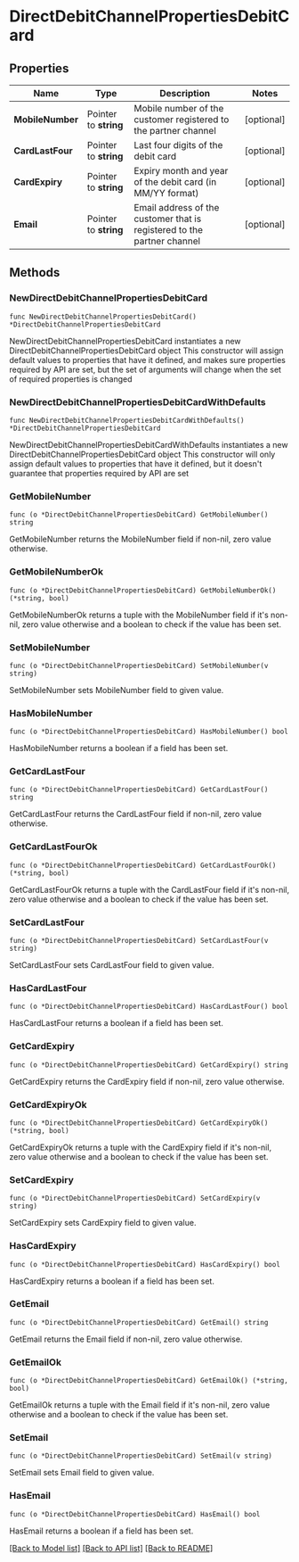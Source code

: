 # DirectDebitChannelPropertiesDebitCard

## Properties

Name | Type | Description | Notes
------------ | ------------- | ------------- | -------------
**MobileNumber** | Pointer to **string** | Mobile number of the customer registered to the partner channel | [optional] 
**CardLastFour** | Pointer to **string** | Last four digits of the debit card | [optional] 
**CardExpiry** | Pointer to **string** | Expiry month and year of the debit card (in MM/YY format) | [optional] 
**Email** | Pointer to **string** | Email address of the customer that is registered to the partner channel | [optional] 

## Methods

### NewDirectDebitChannelPropertiesDebitCard

`func NewDirectDebitChannelPropertiesDebitCard() *DirectDebitChannelPropertiesDebitCard`

NewDirectDebitChannelPropertiesDebitCard instantiates a new DirectDebitChannelPropertiesDebitCard object
This constructor will assign default values to properties that have it defined,
and makes sure properties required by API are set, but the set of arguments
will change when the set of required properties is changed

### NewDirectDebitChannelPropertiesDebitCardWithDefaults

`func NewDirectDebitChannelPropertiesDebitCardWithDefaults() *DirectDebitChannelPropertiesDebitCard`

NewDirectDebitChannelPropertiesDebitCardWithDefaults instantiates a new DirectDebitChannelPropertiesDebitCard object
This constructor will only assign default values to properties that have it defined,
but it doesn't guarantee that properties required by API are set

### GetMobileNumber

`func (o *DirectDebitChannelPropertiesDebitCard) GetMobileNumber() string`

GetMobileNumber returns the MobileNumber field if non-nil, zero value otherwise.

### GetMobileNumberOk

`func (o *DirectDebitChannelPropertiesDebitCard) GetMobileNumberOk() (*string, bool)`

GetMobileNumberOk returns a tuple with the MobileNumber field if it's non-nil, zero value otherwise
and a boolean to check if the value has been set.

### SetMobileNumber

`func (o *DirectDebitChannelPropertiesDebitCard) SetMobileNumber(v string)`

SetMobileNumber sets MobileNumber field to given value.

### HasMobileNumber

`func (o *DirectDebitChannelPropertiesDebitCard) HasMobileNumber() bool`

HasMobileNumber returns a boolean if a field has been set.

### GetCardLastFour

`func (o *DirectDebitChannelPropertiesDebitCard) GetCardLastFour() string`

GetCardLastFour returns the CardLastFour field if non-nil, zero value otherwise.

### GetCardLastFourOk

`func (o *DirectDebitChannelPropertiesDebitCard) GetCardLastFourOk() (*string, bool)`

GetCardLastFourOk returns a tuple with the CardLastFour field if it's non-nil, zero value otherwise
and a boolean to check if the value has been set.

### SetCardLastFour

`func (o *DirectDebitChannelPropertiesDebitCard) SetCardLastFour(v string)`

SetCardLastFour sets CardLastFour field to given value.

### HasCardLastFour

`func (o *DirectDebitChannelPropertiesDebitCard) HasCardLastFour() bool`

HasCardLastFour returns a boolean if a field has been set.

### GetCardExpiry

`func (o *DirectDebitChannelPropertiesDebitCard) GetCardExpiry() string`

GetCardExpiry returns the CardExpiry field if non-nil, zero value otherwise.

### GetCardExpiryOk

`func (o *DirectDebitChannelPropertiesDebitCard) GetCardExpiryOk() (*string, bool)`

GetCardExpiryOk returns a tuple with the CardExpiry field if it's non-nil, zero value otherwise
and a boolean to check if the value has been set.

### SetCardExpiry

`func (o *DirectDebitChannelPropertiesDebitCard) SetCardExpiry(v string)`

SetCardExpiry sets CardExpiry field to given value.

### HasCardExpiry

`func (o *DirectDebitChannelPropertiesDebitCard) HasCardExpiry() bool`

HasCardExpiry returns a boolean if a field has been set.

### GetEmail

`func (o *DirectDebitChannelPropertiesDebitCard) GetEmail() string`

GetEmail returns the Email field if non-nil, zero value otherwise.

### GetEmailOk

`func (o *DirectDebitChannelPropertiesDebitCard) GetEmailOk() (*string, bool)`

GetEmailOk returns a tuple with the Email field if it's non-nil, zero value otherwise
and a boolean to check if the value has been set.

### SetEmail

`func (o *DirectDebitChannelPropertiesDebitCard) SetEmail(v string)`

SetEmail sets Email field to given value.

### HasEmail

`func (o *DirectDebitChannelPropertiesDebitCard) HasEmail() bool`

HasEmail returns a boolean if a field has been set.


[[Back to Model list]](../README.md#documentation-for-models) [[Back to API list]](../README.md#documentation-for-api-endpoints) [[Back to README]](../README.md)



